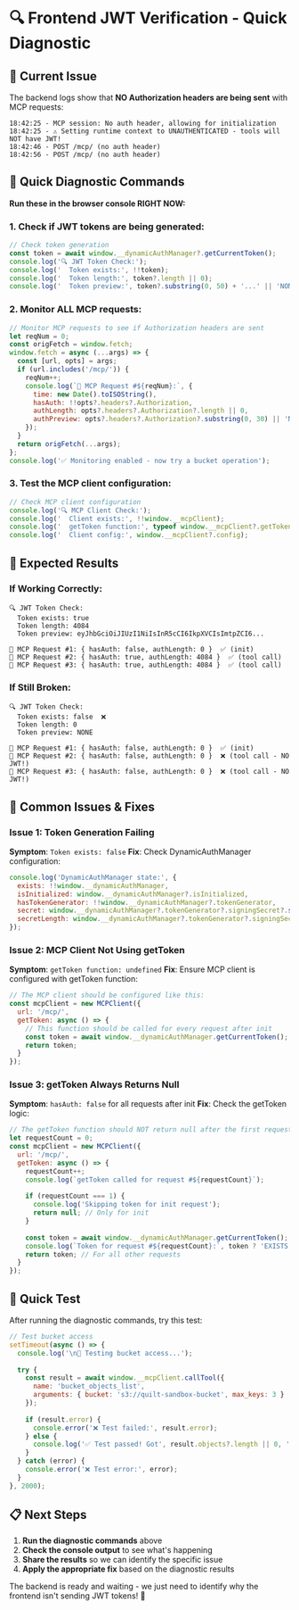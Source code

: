 # 🔍 Frontend JWT Verification - Quick Diagnostic

## 🚨 Current Issue
The backend logs show that **NO Authorization headers are being sent** with MCP requests:

```
18:42:25 - MCP session: No auth header, allowing for initialization
18:42:25 - ⚠️ Setting runtime context to UNAUTHENTICATED - tools will NOT have JWT!
18:42:46 - POST /mcp/ (no auth header)
18:42:56 - POST /mcp/ (no auth header)
```

## 🧪 Quick Diagnostic Commands

**Run these in the browser console RIGHT NOW:**

### 1. Check if JWT tokens are being generated:
```javascript
// Check token generation
const token = await window.__dynamicAuthManager?.getCurrentToken();
console.log('🔍 JWT Token Check:');
console.log('  Token exists:', !!token);
console.log('  Token length:', token?.length || 0);
console.log('  Token preview:', token?.substring(0, 50) + '...' || 'NONE');
```

### 2. Monitor ALL MCP requests:
```javascript
// Monitor MCP requests to see if Authorization headers are sent
let reqNum = 0;
const origFetch = window.fetch;
window.fetch = async (...args) => {
  const [url, opts] = args;
  if (url.includes('/mcp/')) {
    reqNum++;
    console.log(`📡 MCP Request #${reqNum}:`, {
      time: new Date().toISOString(),
      hasAuth: !!opts?.headers?.Authorization,
      authLength: opts?.headers?.Authorization?.length || 0,
      authPreview: opts?.headers?.Authorization?.substring(0, 30) || 'NONE'
    });
  }
  return origFetch(...args);
};
console.log('✅ Monitoring enabled - now try a bucket operation');
```

### 3. Test the MCP client configuration:
```javascript
// Check MCP client configuration
console.log('🔍 MCP Client Check:');
console.log('  Client exists:', !!window.__mcpClient);
console.log('  getToken function:', typeof window.__mcpClient?.getToken);
console.log('  Client config:', window.__mcpClient?.config);
```

## 🎯 Expected Results

### If Working Correctly:
```
🔍 JWT Token Check:
  Token exists: true
  Token length: 4084
  Token preview: eyJhbGciOiJIUzI1NiIsInR5cCI6IkpXVCIsImtpZCI6...

📡 MCP Request #1: { hasAuth: false, authLength: 0 }  ✅ (init)
📡 MCP Request #2: { hasAuth: true, authLength: 4084 }  ✅ (tool call)
📡 MCP Request #3: { hasAuth: true, authLength: 4084 }  ✅ (tool call)
```

### If Still Broken:
```
🔍 JWT Token Check:
  Token exists: false  ❌
  Token length: 0
  Token preview: NONE

📡 MCP Request #1: { hasAuth: false, authLength: 0 }  ✅ (init)
📡 MCP Request #2: { hasAuth: false, authLength: 0 }  ❌ (tool call - NO JWT!)
📡 MCP Request #3: { hasAuth: false, authLength: 0 }  ❌ (tool call - NO JWT!)
```

## 🔧 Common Issues & Fixes

### Issue 1: Token Generation Failing
**Symptom**: `Token exists: false`
**Fix**: Check DynamicAuthManager configuration:
```javascript
console.log('DynamicAuthManager state:', {
  exists: !!window.__dynamicAuthManager,
  isInitialized: window.__dynamicAuthManager?.isInitialized,
  hasTokenGenerator: !!window.__dynamicAuthManager?.tokenGenerator,
  secret: window.__dynamicAuthManager?.tokenGenerator?.signingSecret?.substring(0, 20) + '...',
  secretLength: window.__dynamicAuthManager?.tokenGenerator?.signingSecret?.length
});
```

### Issue 2: MCP Client Not Using getToken
**Symptom**: `getToken function: undefined`
**Fix**: Ensure MCP client is configured with getToken function:
```javascript
// The MCP client should be configured like this:
const mcpClient = new MCPClient({
  url: '/mcp/',
  getToken: async () => {
    // This function should be called for every request after init
    const token = await window.__dynamicAuthManager.getCurrentToken();
    return token;
  }
});
```

### Issue 3: getToken Always Returns Null
**Symptom**: `hasAuth: false` for all requests after init
**Fix**: Check the getToken logic:
```javascript
// The getToken function should NOT return null after the first request
let requestCount = 0;
const mcpClient = new MCPClient({
  url: '/mcp/',
  getToken: async () => {
    requestCount++;
    console.log(`getToken called for request #${requestCount}`);
    
    if (requestCount === 1) {
      console.log('Skipping token for init request');
      return null; // Only for init
    }
    
    const token = await window.__dynamicAuthManager.getCurrentToken();
    console.log(`Token for request #${requestCount}:`, token ? 'EXISTS' : 'NULL');
    return token; // For all other requests
  }
});
```

## 🚀 Quick Test

After running the diagnostic commands, try this test:

```javascript
// Test bucket access
setTimeout(async () => {
  console.log('\n🧪 Testing bucket access...');
  
  try {
    const result = await window.__mcpClient.callTool({
      name: 'bucket_objects_list',
      arguments: { bucket: 's3://quilt-sandbox-bucket', max_keys: 3 }
    });
    
    if (result.error) {
      console.error('❌ Test failed:', result.error);
    } else {
      console.log('✅ Test passed! Got', result.objects?.length || 0, 'objects');
    }
  } catch (error) {
    console.error('❌ Test error:', error);
  }
}, 2000);
```

## 📋 Next Steps

1. **Run the diagnostic commands** above
2. **Check the console output** to see what's happening
3. **Share the results** so we can identify the specific issue
4. **Apply the appropriate fix** based on the diagnostic results

The backend is ready and waiting - we just need to identify why the frontend isn't sending JWT tokens! 🎯













